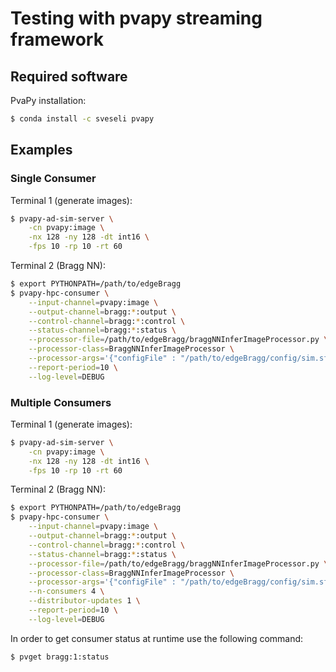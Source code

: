# Testing with pvapy streaming framework 

## Required software 

PvaPy installation:

```sh
$ conda install -c sveseli pvapy
```

## Examples

### Single Consumer

Terminal 1 (generate images):

```sh
$ pvapy-ad-sim-server \
    -cn pvapy:image \
    -nx 128 -ny 128 -dt int16 \
    -fps 10 -rp 10 -rt 60
```

Terminal 2 (Bragg NN):

```sh
$ export PYTHONPATH=/path/to/edgeBragg
$ pvapy-hpc-consumer \
    --input-channel=pvapy:image \
    --output-channel=bragg:*:output \
    --control-channel=bragg:*:control \
    --status-channel=bragg:*:status \
    --processor-file=/path/to/edgeBragg/braggNNInferImageProcessor.py \
    --processor-class=BraggNNInferImageProcessor \
    --processor-args='{"configFile" : "/path/to/edgeBragg/config/sim.sf.yaml"}' \
    --report-period=10 \
    --log-level=DEBUG
```

### Multiple Consumers

Terminal 1 (generate images):

```sh
$ pvapy-ad-sim-server \
    -cn pvapy:image \
    -nx 128 -ny 128 -dt int16 \
    -fps 10 -rp 10 -rt 60
```

Terminal 2 (Bragg NN):

```sh
$ export PYTHONPATH=/path/to/edgeBragg
$ pvapy-hpc-consumer \
    --input-channel=pvapy:image \
    --output-channel=bragg:*:output \
    --control-channel=bragg:*:control \
    --status-channel=bragg:*:status \
    --processor-file=/path/to/edgeBragg/braggNNInferImageProcessor.py \
    --processor-class=BraggNNInferImageProcessor \
    --processor-args='{"configFile" : "/path/to/edgeBragg/config/sim.sf.yaml"}' \
    --n-consumers 4 \
    --distributor-updates 1 \
    --report-period=10 \
    --log-level=DEBUG
```

In order to get consumer status at runtime use the following command:

```sh
$ pvget bragg:1:status
```


